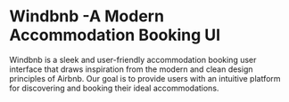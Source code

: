 # Windbnb -A Modern Accommodation Booking UI
 Windbnb is a sleek and user-friendly accommodation booking user interface that draws inspiration from the modern and clean design principles of Airbnb. Our goal is to provide users with an intuitive platform for discovering and booking their ideal accommodations.
